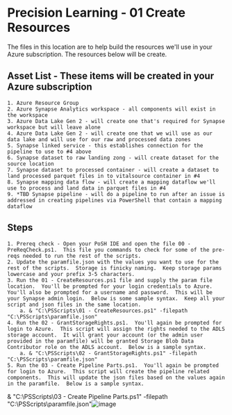 # Precision Learning - 01 Create Resources

The files in this location are to help build the resources we'll use in your Azure subscription.  The resources below will be create.  


## Asset List - These items will be created in your Azure subscription 
	1. Azure Resource Group
	2. Azure Synapse Analytics workspace - all components will exist in the workspace
	3. Azure Data Lake Gen 2 - will create one that's required for Synapse workspace but will leave alone 
	4. Azure Data Lake Gen 2 - will create one that we will use as our data lake and will use for our raw and processed data zones 
	5. Synapse linked service - this establishes connection for the pipeline to use to #4 above 
	6. Synapse dataset to raw landing zong - will create dataset for the source location 
	7. Synapse dataset to processed container - will create a dataset to land processed parquet files in to vitalsource container in #4
	8. Synapse mapping data flow - will create a mapping dataflow we'll use to process and land data in parquet files in #4
	9. *TBD Synapse pipeline - will do a pipeline to run after an issue is addressed in creating pipelines via PowerShell that contain a mapping dataflow
	

## Steps 
	1. Prereq check - Open your PoSH IDE and open the file 00 - PreReqCheck.ps1.  This file you commands to check for some of the pre-reqs needed to run the rest of the scripts.  
	2. Update the paramfile.json with the values you want to use for the rest of the scripts.  Storage is finicky naming.  Keep storage params lowercase and your prefix 3-5 characters. 
	3. Run the 01 - CreateResources.ps1 file and supply the param file location.  You'll be prompted for your login credentials to Azure.  You'll also be prompted for a username and password.  This will be your Synapse admin login.  Below is some sample syntax.  Keep all your script and json files in the same location.  
		a. & "C:\PSScripts\01 - CreateResources.ps1" -filepath "C:\PSScripts\paramfile.json"
	4. Run the 02 - GrantStorageRights.ps1.  You'll again be prompted for login to Azure.  This script will assign the rights needed to the ADLS storage account.  It will grant your account (or the admin user provided in the paramfile) will be granted Storage Blob Data Contributor role on the ADLS account.  Below is a sample syntax. 
		a. & "C:\PSScripts\02 - GrantStorageRights.ps1" -filepath "C:\PSScripts\paramfile.json"
	5. Run the 03 - Create Pipeline Parts.ps1.  You'll again be prompted for login to Azure.  This script will create the pipeline related components.  This will update the json files based on the values again in the paramfile.  Below is a sample syntax. 
& "C:\PSScripts\03 - Create Pipeline Parts.ps1" -filepath "C:\PSScripts\paramfile.json"![image](https://user-images.githubusercontent.com/30324719/109405498-1eb4d480-793f-11eb-93f3-deb5794909b4.png)

